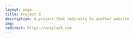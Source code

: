 ```yaml
---
layout: page
title: Project 3
description: A project that redirects to another website
img:
redirect: https://unsplash.com
---
```

